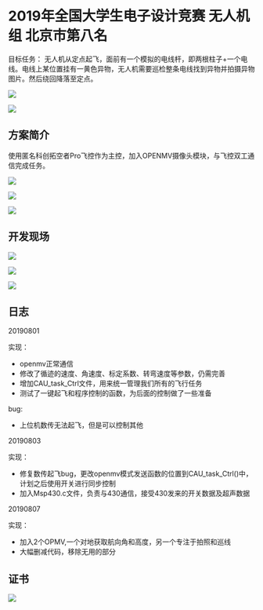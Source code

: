 # 2019年全国大学生电子设计竞赛 无人机组 北京市第八名

目标任务：
    无人机从定点起飞，面前有一个模拟的电线杆，即两根柱子+一个电线。电线上某位置挂有一黄色异物，无人机需要巡检整条电线找到异物并拍摄异物图片。然后绕回降落至定点。

![](Docs\detect_pole.jpg)

![](Docs\capture_tag.jpg)

## 方案简介

使用匿名科创拓空者Pro飞控作为主控，加入OPENMV摄像头模块，与飞控双工通信完成任务。

![](Docs\taskflow.jpg)

![](Docs\board_front.png)

![](Docs\board_back.png)

## 开发现场

![](Docs\debug2.jpg)

![](Docs\debug1.jpeg)

![](Docs\drone.jpg)

## 日志


20190801

实现：
- openmv正常通信
- 修改了循迹的速度、角速度、标定系数、转弯速度等参数，仍需完善
- 增加CAU_task_Ctrl文件，用来统一管理我们所有的飞行任务
- 测试了一键起飞和程序控制的函数，为后面的控制做了一些准备

bug:
- 上位机数传无法起飞，但是可以控制其他

20190803

实现：
- 修复数传起飞bug，更改openmv模式发送函数的位置到CAU_task_Ctrl()中，计划之后使用开关进行同步控制
- 加入Msp430.c文件，负责与430通信，接受430发来的开关数据及超声数据


20190807

实现：
- 加入2个OPMV,一个对地获取航向角和高度，另一个专注于拍照和巡线
- 大幅删减代码，移除无用的部分

## 证书

![](Docs\certificate.jpg)